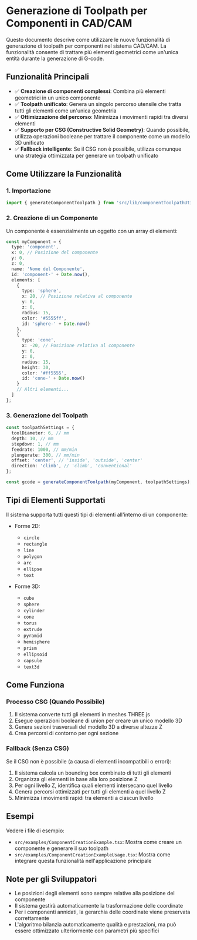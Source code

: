 # Generazione di Toolpath per Componenti in CAD/CAM

Questo documento descrive come utilizzare le nuove funzionalità di generazione di toolpath per componenti nel sistema CAD/CAM. La funzionalità consente di trattare più elementi geometrici come un'unica entità durante la generazione di G-code.

## Funzionalità Principali

- ✅ **Creazione di componenti complessi**: Combina più elementi geometrici in un unico componente
- ✅ **Toolpath unificato**: Genera un singolo percorso utensile che tratta tutti gli elementi come un'unica geometria
- ✅ **Ottimizzazione del percorso**: Minimizza i movimenti rapidi tra diversi elementi
- ✅ **Supporto per CSG (Constructive Solid Geometry)**: Quando possibile, utilizza operazioni booleane per trattare il componente come un modello 3D unificato
- ✅ **Fallback intelligente**: Se il CSG non è possibile, utilizza comunque una strategia ottimizzata per generare un toolpath unificato

## Come Utilizzare la Funzionalità

### 1. Importazione

```typescript
import { generateComponentToolpath } from 'src/lib/componentToolpathUtils';
```

### 2. Creazione di un Componente

Un componente è essenzialmente un oggetto con un array di elementi:

```typescript
const myComponent = {
  type: 'component',
  x: 0, // Posizione del componente
  y: 0,
  z: 0,
  name: 'Nome del Componente',
  id: 'component-' + Date.now(),
  elements: [
    {
      type: 'sphere',
      x: 20, // Posizione relativa al componente
      y: 0,
      z: 0,
      radius: 15,
      color: '#5555ff',
      id: 'sphere-' + Date.now()
    },
    {
      type: 'cone',
      x: -20, // Posizione relativa al componente
      y: 0,
      z: 0,
      radius: 15,
      height: 30,
      color: '#ff5555',
      id: 'cone-' + Date.now()
    }
    // Altri elementi...
  ]
};
```

### 3. Generazione del Toolpath

```typescript
const toolpathSettings = {
  toolDiameter: 6, // mm
  depth: 10, // mm
  stepdown: 1, // mm
  feedrate: 1000, // mm/min
  plungerate: 300, // mm/min
  offset: 'center', // 'inside', 'outside', 'center'
  direction: 'climb', // 'climb', 'conventional'
};

const gcode = generateComponentToolpath(myComponent, toolpathSettings);
```

## Tipi di Elementi Supportati

Il sistema supporta tutti questi tipi di elementi all'interno di un componente:

- Forme 2D:
  - `circle`
  - `rectangle`
  - `line` 
  - `polygon`
  - `arc`
  - `ellipse`
  - `text`

- Forme 3D:
  - `cube`
  - `sphere`
  - `cylinder`
  - `cone`
  - `torus`
  - `extrude`
  - `pyramid`
  - `hemisphere`
  - `prism`
  - `ellipsoid`
  - `capsule`
  - `text3d`

## Come Funziona

### Processo CSG (Quando Possibile)

1. Il sistema converte tutti gli elementi in meshes THREE.js
2. Esegue operazioni booleane di union per creare un unico modello 3D
3. Genera sezioni trasversali del modello 3D a diverse altezze Z
4. Crea percorsi di contorno per ogni sezione

### Fallback (Senza CSG)

Se il CSG non è possibile (a causa di elementi incompatibili o errori):

1. Il sistema calcola un bounding box combinato di tutti gli elementi
2. Organizza gli elementi in base alla loro posizione Z
3. Per ogni livello Z, identifica quali elementi intersecano quel livello
4. Genera percorsi ottimizzati per tutti gli elementi a quel livello Z
5. Minimizza i movimenti rapidi tra elementi a ciascun livello

## Esempi

Vedere i file di esempio:
- `src/examples/ComponentCreationExample.tsx`: Mostra come creare un componente e generare il suo toolpath
- `src/examples/ComponentCreationExampleUsage.tsx`: Mostra come integrare questa funzionalità nell'applicazione principale

## Note per gli Sviluppatori

- Le posizioni degli elementi sono sempre relative alla posizione del componente
- Il sistema gestirà automaticamente la trasformazione delle coordinate
- Per i componenti annidati, la gerarchia delle coordinate viene preservata correttamente
- L'algoritmo bilanzia automaticamente qualità e prestazioni, ma può essere ottimizzato ulteriormente con parametri più specifici 